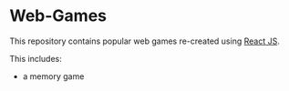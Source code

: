 # Web-Games

This repository contains popular web games re-created using [React JS](https://reactjs.org/). 

This includes:
- a memory game
